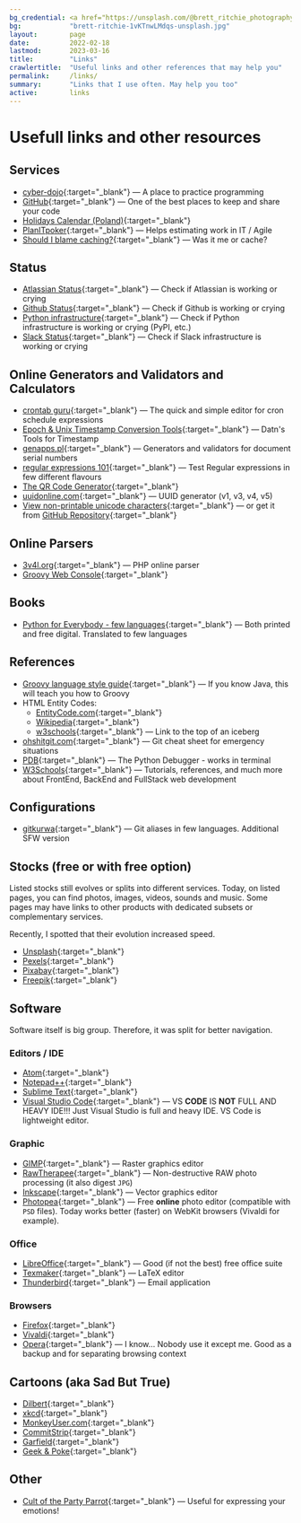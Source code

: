 ```yaml
---
bg_credential: <a href="https://unsplash.com/@brett_ritchie_photography?utm_source=unsplash&utm_medium=referral&utm_content=creditCopyText" target="_blank">Brett Ritchie</a> on <a href="https://unsplash.com/?utm_source=unsplash&utm_medium=referral&utm_content=creditCopyText" target="_blank">Unsplash</a>
bg:            "brett-ritchie-1vKTnwLMdqs-unsplash.jpg"
layout:        page
date:          2022-02-18
lastmod:       2023-03-16
title:         "Links"
crawlertitle:  "Useful links and other references that may help you"
permalink:     /links/
summary:       "Links that I use often. May help you too"
active:        links
---
```


# Usefull links and other resources

## Services

- [cyber-dojo](https://cyber-dojo.org){:target="_blank"} &mdash; A place to practice programming
- [GitHub](https://github.com/){:target="_blank"} &mdash; One of the best places to keep and share your code
- [Holidays Calendar (Poland)](https://www.kalendarzswiat.pl/kalendarz/){:target="_blank"}
- [PlanITpoker](https://www.planitpoker.com/){:target="_blank"} &mdash; Helps estimating work in IT / Agile
- [Should I blame caching?](https://shouldiblamecaching.com/){:target="_blank"} &mdash; Was it me or cache?

## Status
- [Atlassian Status](https://status.atlassian.com/){:target="_blank"} &mdash; Check if Atlassian is working or crying
- [Github Status](https://www.githubstatus.com/){:target="_blank"} &mdash; Check if Github is working or crying
- [Python infrastructure](https://status.python.org/){:target="_blank"} &mdash; Check if Python infrastructure is working or crying (PyPI, etc.)
- [Slack Status](https://status.slack.com/){:target="_blank"} &mdash; Check if Slack infrastructure is working or crying

## Online Generators and Validators and Calculators

- [crontab guru](https://crontab.guru/){:target="_blank"} &mdash; The quick and simple editor for cron schedule expressions
- [Epoch & Unix Timestamp Conversion Tools](https://www.unixtimestamp.com/){:target="_blank"} &mdash; Datn's Tools for Timestamp
- [genapps.pl](http://genapps.pl/){:target="_blank"} &mdash; Generators and validators for document serial numbers
- [regular expressions 101](https://regex101.com/){:target="_blank"} &mdash; Test Regular expressions in few different flavours
- [The QR Code Generator](https://www.the-qrcode-generator.com/){:target="_blank"}
- [uuidonline.com](https://uuidonline.com/){:target="_blank"} &mdash; UUID generator (v1, v3, v4, v5)
- [View non-printable unicode characters](https://www.soscisurvey.de/tools/view-chars.php){:target="_blank"} &mdash; or get it from [GitHub Repository](https://github.com/BurninLeo/see-non-printable-characters/){:target="_blank"}

## Online Parsers

- [3v4l.org](https://3v4l.org/){:target="_blank"} &mdash; PHP online parser
- [Groovy Web Console](https://groovyconsole.appspot.com/){:target="_blank"}

## Books

- [Python for Everybody - few languages](https://www.py4e.com/book){:target="_blank"} &mdash; Both printed and free digital. Translated to few languages

## References

- [Groovy language style guide](https://groovy-lang.org/style-guide.html){:target="_blank"} &mdash; If you know Java, this will teach you how to Groovy
- HTML Entity Codes:
  - [EntityCode.com](https://entitycode.com/){:target="_blank"}
  - [Wikipedia](https://en.wikipedia.org/wiki/List_of_XML_and_HTML_character_entity_references#Character_entity_references_in_HTML){:target="_blank"}
  - [w3schools](https://www.w3schools.com/charsets/ref_html_utf8.asp){:target="_blank"} &mdash; Link to the top of an iceberg
- [ohshitgit.com](https://ohshitgit.com/){:target="_blank"} &mdash; Git cheat sheet for emergency situations
- [PDB](https://docs.python.org/3/library/pdb.html){:target="_blank"} &mdash; The Python Debugger - works in terminal
- [W3Schools](https://www.w3schools.com/){:target="_blank"} &mdash; Tutorials, references, and much more about FrontEnd, BackEnd and FullStack web development

## Configurations

- [gitkurwa](https://github.com/jakubnabrdalik/gitkurwa){:target="_blank"} &mdash; Git aliases in few languages. Additional SFW version

## Stocks (free or with free option)

Listed stocks still evolves or splits into different services. Today, on listed pages, you can find photos, images,
videos, sounds and music. Some pages may have links to other products with dedicated subsets or complementary services.

Recently, I spotted that their evolution increased speed.

- [Unsplash](https://unsplash.com/){:target="_blank"}
- [Pexels](https://www.pexels.com){:target="_blank"}
- [Pixabay](https://pixabay.com){:target="_blank"}
- [Freepik](https://www.freepik.com/){:target="_blank"}

## Software

Software itself is big group. Therefore, it was split for better navigation.

### Editors / IDE

- [Atom](https://atom.io/){:target="_blank"}
- [Notepad++](https://notepad-plus-plus.org/){:target="_blank"}
- [Sublime Text](http://www.sublimetext.com/){:target="_blank"}
- [Visual Studio Code](https://code.visualstudio.com/){:target="_blank"} &mdash; VS **CODE** IS **NOT** FULL AND HEAVY IDE!!! Just Visual Studio is full and heavy IDE. VS Code is lightweight editor.

### Graphic

- [GIMP](https://www.gimp.org/){:target="_blank"} &mdash; Raster graphics editor
- [RawTherapee](https://rawtherapee.com/){:target="_blank"} &mdash; Non-destructive RAW photo processing (it also digest `JPG`)
- [Inkscape](https://inkscape.org){:target="_blank"} &mdash; Vector graphics editor
- [Photopea](https://www.photopea.com/){:target="_blank"} &mdash; Free **online** photo editor (compatible with `PSD` files). Today works better (faster) on WebKit browsers (Vivaldi for example).

### Office

- [LibreOffice](https://www.libreoffice.org/){:target="_blank"} &mdash; Good (if not the best) free office suite
- [Texmaker](https://www.xm1math.net/texmaker/){:target="_blank"} &mdash; LaTeX editor
- [Thunderbird](https://www.thunderbird.net/en-US/){:target="_blank"} &mdash; Email application

### Browsers

- [Firefox](https://www.mozilla.org/en-US/firefox/new/){:target="_blank"}
- [Vivaldi](https://vivaldi.com){:target="_blank"}
- [Opera](https://www.opera.com/){:target="_blank"} &mdash; I know&hellip; Nobody use it except me. Good as a backup and for separating browsing context

## Cartoons (aka Sad But True)

- [Dilbert](https://dilbert.com){:target="_blank"}
- [xkcd](https://xkcd.com){:target="_blank"}
- [MonkeyUser.com](https://www.monkeyuser.com){:target="_blank"}
- [CommitStrip](https://www.commitstrip.com){:target="_blank"}
- [Garfield](https://www.gocomics.com/garfield){:target="_blank"}
- [Geek & Poke](https://geek-and-poke.com){:target="_blank"}

## Other

- [Cult of the Party Parrot](https://cultofthepartyparrot.com/){:target="_blank"} &mdash; Useful for expressing your emotions!

